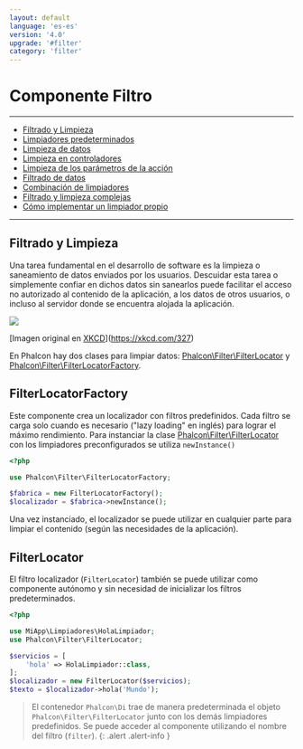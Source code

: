 ```yaml
---
layout: default
language: 'es-es'
version: '4.0'
upgrade: '#filter'
category: 'filter'
---
```

# Componente Filtro

* * *

- [Filtrado y Limpieza](filter-overview)
- [Limpiadores predeterminados](filter-sanitizers)
- [Limpieza de datos](filter-sanitizing)
- [Limpieza en controladores](filter-sanitizing-from-controllers)
- [Limpieza de los parámetros de la acción](filter-sanitizing-action-parameters)
- [Filtrado de datos](filter-sanitizing-data)
- [Combinación de limpiadores](filter-combining-sanitizers)
- [Filtrado y limpieza complejas](filter-complex-sanitization-filtering)
- [Cómo implementar un limpiador propio](filter-custom)

* * *

## Filtrado y Limpieza

Una tarea fundamental en el desarrollo de software es la limpieza o saneamiento de datos enviados por los usuarios. Descuidar esta tarea o simplemente confiar en dichos datos sin sanearlos puede facilitar el acceso no autorizado al contenido de la aplicación, a los datos de otros usuarios, o incluso al servidor donde se encuentra alojada la aplicación.

![](/assets/images/content/filter-sql.png)

[Imagen original en [XKCD](https://xkcd.com/327)](https://xkcd.com/327)

En Phalcon hay dos clases para limpiar datos: [Phalcon\Filter\FilterLocator](api/Phalcon_Filter_FilterLocator) y [Phalcon\Filter\FilterLocatorFactory](api/Phalcon_Filter_FilterLocatorFactory).

## FilterLocatorFactory

Este componente crea un localizador con filtros predefinidos. Cada filtro se carga solo cuando es necesario ("lazy loading" en inglés) para lograr el máximo rendimiento. Para instanciar la clase [Phalcon\Filter\FilterLocator](api/Phalcon_Filter_FilterLocator) con los limpiadores preconfigurados se utiliza `newInstance()`

```php
<?php

use Phalcon\Filter\FilterLocatorFactory;

$fabrica = new FilterLocatorFactory();
$localizador = $fabrica->newInstance();
```

Una vez instanciado, el localizador se puede utilizar en cualquier parte para limpiar el contenido (según las necesidades de la aplicación).

## FilterLocator

El filtro localizador (`FilterLocator`) también se puede utilizar como componente autónomo y sin necesidad de inicializar los filtros predeterminados.

```php
<?php

use MiApp\Limpiadores\HolaLimpiador;
use Phalcon\Filter\FilterLocator;

$servicios = [
    'hola' => HolaLimpiador::class,
];
$localizador = new FilterLocator($servicios);
$texto = $localizador->hola('Mundo');
```

> El contenedor `Phalcon\Di` trae de manera predeterminada el objeto `Phalcon\Filter\FilterLocator` junto con los demás limpiadores predefinidos. Se puede acceder al componente utilizando el nombre del filtro (`filter`). {: .alert .alert-info }